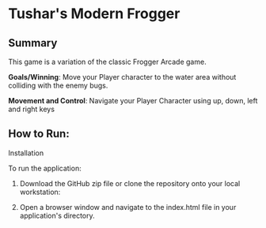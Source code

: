 # Tushar's Modern Frogger #

## Summary

This game is a variation of the classic Frogger Arcade game.

**Goals/Winning**: Move your Player character to the water area without colliding with the enemy bugs.

**Movement and Control**: Navigate your Player Character using up, down, left and right keys


## How to Run:

Installation

To run the application:

1. Download the GitHub zip file or clone the repository onto your local workstation:

2. Open a browser window and navigate to the index.html file in your application's directory.
